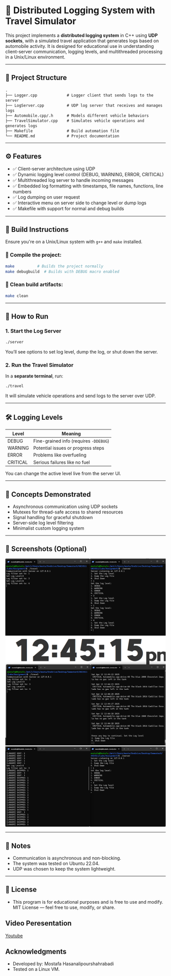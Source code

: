 # 🚗 Distributed Logging System with Travel Simulator

This project implements a **distributed logging system** in C++ using **UDP sockets**, with a simulated travel application that generates logs based on automobile activity. It is designed for educational use in understanding client-server communication, logging levels, and multithreaded processing in a Unix/Linux environment.

---

## 📁 Project Structure

```
.
├── Logger.cpp             # Logger client that sends logs to the server
├── LogServer.cpp          # UDP log server that receives and manages logs
├── Automobile.cpp/.h      # Models different vehicle behaviors
├── TravelSimulator.cpp    # Simulates vehicle operations and generates logs
├── Makefile               # Build automation file
└── README.md              # Project documentation
```

---

## ⚙️ Features

- ✅ Client-server architecture using UDP
- ✅ Dynamic logging level control (DEBUG, WARNING, ERROR, CRITICAL)
- ✅ Multithreaded log server to handle incoming messages
- ✅ Embedded log formatting with timestamps, file names, functions, line numbers
- ✅ Log dumping on user request
- ✅ Interactive menu on server side to change level or dump logs
- ✅ Makefile with support for normal and debug builds

---

## 🔧 Build Instructions

Ensure you're on a Unix/Linux system with `g++` and `make` installed.

### 🔨 Compile the project:

```bash
make          # Builds the project normally
make debugbuild  # Builds with DEBUG macro enabled
```

### 🧹 Clean build artifacts:

```bash
make clean
```

---

## 🧪 How to Run

### 1. Start the Log Server

```bash
./server
```

You’ll see options to set log level, dump the log, or shut down the server.

### 2. Run the Travel Simulator

In a **separate terminal**, run:

```bash
./travel
```

It will simulate vehicle operations and send logs to the server over UDP.

---

## 🛠️ Logging Levels

| Level    | Meaning                                |
| -------- | -------------------------------------- |
| DEBUG    | Fine-grained info (requires `-DDEBUG`) |
| WARNING  | Potential issues or progress steps     |
| ERROR    | Problems like overfueling              |
| CRITICAL | Serious failures like no fuel          |

You can change the active level live from the server UI.

---

## 🧠 Concepts Demonstrated

- Asynchronous communication using UDP sockets
- Mutexes for thread-safe access to shared resources
- Signal handling for graceful shutdown
- Server-side log level filtering
- Minimalist custom logging system

---

## 🧪 Screenshots (Optional)

![Sending Log Filter Request to Logger](screenshots/Picture.png)
![Dumping Log File with Critical Log Filter](screenshots/Picture2.png)
![Exploring Logs being Filtered on Client side](screenshots/Picture3.png)

---

## 📌 Notes

- Communication is asynchronous and non-blocking.
- The system was tested on Ubuntu 22.04.
- UDP was chosen to keep the system lightweight.

---

## 📄 License

- This program is for educational purposes and is free to use and modify.
  MIT License — feel free to use, modify, or share.

## Video Peresentation

[Youtube](https://youtu.be/zC8kLWvraT4)

## Acknowledgments

- Developed by: Mostafa Hasanalipourshahrabadi
- Tested on a Linux VM.
